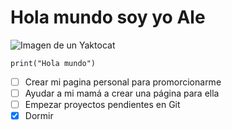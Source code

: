 # Hola mundo soy yo Ale

![Imagen de un Yaktocat](https://octodex.github.com/images/yaktocat.png)
```
print("Hola mundo")
```
- [ ] Crear mi pagina personal para promorcionarme
- [ ] Ayudar a mi mamá a crear una página para ella
- [ ] Empezar proyectos pendientes en Git
- [x] Dormir
